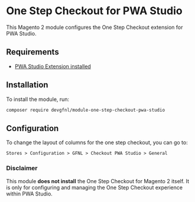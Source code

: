# One Step Checkout for PWA Studio
This Magento 2 module configures the One Step Checkout extension for PWA Studio.

## Requirements
- [PWA Studio Extension installed](https://github.com/GabrielFNLima/pwastudio-one-step-checkout)

## Installation
To install the module, run:
```bash
composer require devgfnl/module-one-step-checkout-pwa-studio
```
## Configuration
To change the layout of columns for the one step checkout, you can go to:
```
Stores > Configuration > GFNL > Checkout PWA Studio > General
```

### Disclaimer
This module **does not install** the One Step Checkout for Magento 2 itself. It is only for configuring and managing the One Step Checkout experience within PWA Studio.
